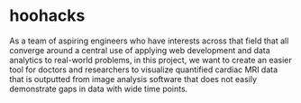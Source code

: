 # hoohacks

As a team of aspiring engineers who have interests across that field that all converge around a central use of applying web development and data analytics to real-world problems, in this project, we want to create an easier tool for doctors and researchers to visualize quantified cardiac MRI data that is outputted from image analysis software that does not easily demonstrate gaps in data with wide time points.
